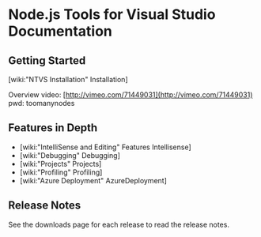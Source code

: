 Node.js Tools for Visual Studio Documentation
=============================================

Getting Started
---------------

[wiki:"NTVS Installation" Installation]

Overview video: [http://vimeo.com/71449031](http://vimeo.com/71449031)  pwd: toomanynodes

Features in Depth
-----------------

* [wiki:"IntelliSense and Editing" Features Intellisense]
* [wiki:"Debugging" Debugging]
* [wiki:"Projects" Projects]
* [wiki:"Profiling" Profiling]
* [wiki:"Azure Deployment" AzureDeployment]

Release Notes
-------------

See the downloads page for each release to read the release notes.
